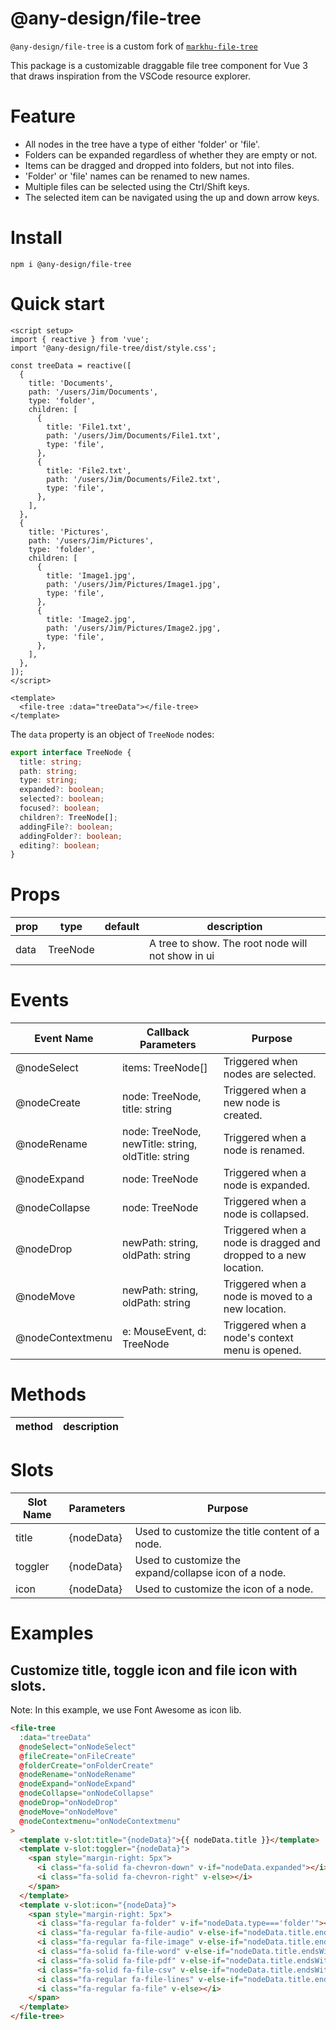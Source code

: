 # @any-design/file-tree

`@any-design/file-tree` is a custom fork of [`markhu-file-tree`](https://github.com/zitiger/markhu-file-tree)

This package is a customizable draggable file tree component for Vue 3 that draws inspiration from the VSCode resource explorer.

# Feature

- All nodes in the tree have a type of either 'folder' or 'file'.
- Folders can be expanded regardless of whether they are empty or not.
- Items can be dragged and dropped into folders, but not into files.
- 'Folder' or 'file' names can be renamed to new names.
- Multiple files can be selected using the Ctrl/Shift keys.
- The selected item can be navigated using the up and down arrow keys.

# Install

`npm i @any-design/file-tree`

# Quick start

```vue
<script setup>
import { reactive } from 'vue';
import '@any-design/file-tree/dist/style.css';

const treeData = reactive([
  {
    title: 'Documents',
    path: '/users/Jim/Documents',
    type: 'folder',
    children: [
      {
        title: 'File1.txt',
        path: '/users/Jim/Documents/File1.txt',
        type: 'file',
      },
      {
        title: 'File2.txt',
        path: '/users/Jim/Documents/File2.txt',
        type: 'file',
      },
    ],
  },
  {
    title: 'Pictures',
    path: '/users/Jim/Pictures',
    type: 'folder',
    children: [
      {
        title: 'Image1.jpg',
        path: '/users/Jim/Pictures/Image1.jpg',
        type: 'file',
      },
      {
        title: 'Image2.jpg',
        path: '/users/Jim/Pictures/Image2.jpg',
        type: 'file',
      },
    ],
  },
]);
</script>

<template>
  <file-tree :data="treeData"></file-tree>
</template>
```

The `data` property is an object of `TreeNode` nodes:

```typescript
export interface TreeNode {
  title: string;
  path: string;
  type: string;
  expanded?: boolean;
  selected?: boolean;
  focused?: boolean;
  children?: TreeNode[];
  addingFile?: boolean;
  addingFolder?: boolean;
  editing?: boolean;
}
```

# Props

| prop | type     | default | description                                       |
| ---- | -------- | ------- | ------------------------------------------------- |
| data | TreeNode |         | A tree to show. The root node will not show in ui |

# Events

| Event Name       | Callback Parameters                                | Purpose                                                         |
| ---------------- | -------------------------------------------------- | --------------------------------------------------------------- |
| @nodeSelect      | items: TreeNode[]                                  | Triggered when nodes are selected.                              |
| @nodeCreate      | node: TreeNode, title: string                      | Triggered when a new node is created.                           |
| @nodeRename      | node: TreeNode, newTitle: string, oldTitle: string | Triggered when a node is renamed.                               |
| @nodeExpand      | node: TreeNode                                     | Triggered when a node is expanded.                              |
| @nodeCollapse    | node: TreeNode                                     | Triggered when a node is collapsed.                             |
| @nodeDrop        | newPath: string, oldPath: string                   | Triggered when a node is dragged and dropped to a new location. |
| @nodeMove        | newPath: string, oldPath: string                   | Triggered when a node is moved to a new location.               |
| @nodeContextmenu | e: MouseEvent, d: TreeNode                         | Triggered when a node's context menu is opened.                 |

# Methods

| method | description |
| ------ | ----------- |

# Slots

| Slot Name | Parameters | Purpose                                               |
| --------- | ---------- | ----------------------------------------------------- |
| title     | {nodeData} | Used to customize the title content of a node.        |
| toggler   | {nodeData} | Used to customize the expand/collapse icon of a node. |
| icon      | {nodeData} | Used to customize the icon of a node.                 |

# Examples

## Customize title, toggle icon and file icon with slots.

Note: In this example, we use Font Awesome as icon lib.

```html
<file-tree
  :data="treeData"
  @nodeSelect="onNodeSelect"
  @fileCreate="onFileCreate"
  @folderCreate="onFolderCreate"
  @nodeRename="onNodeRename"
  @nodeExpand="onNodeExpand"
  @nodeCollapse="onNodeCollapse"
  @nodeDrop="onNodeDrop"
  @nodeMove="onNodeMove"
  @nodeContextmenu="onNodeContextmenu"
>
  <template v-slot:title="{nodeData}">{{ nodeData.title }}</template>
  <template v-slot:toggler="{nodeData}">
    <span style="margin-right: 5px">
      <i class="fa-solid fa-chevron-down" v-if="nodeData.expanded"></i>
      <i class="fa-solid fa-chevron-right" v-else></i>
    </span>
  </template>
  <template v-slot:icon="{nodeData}">
    <span style="margin-right: 5px">
      <i class="fa-regular fa-folder" v-if="nodeData.type==='folder'"></i>
      <i class="fa-regular fa-file-audio" v-else-if="nodeData.title.endsWith('.mp3')"></i>
      <i class="fa-regular fa-file-image" v-else-if="nodeData.title.endsWith('.jpg')"></i>
      <i class="fa-solid fa-file-word" v-else-if="nodeData.title.endsWith('.doc')"></i>
      <i class="fa-solid fa-file-pdf" v-else-if="nodeData.title.endsWith('.pdf')"></i>
      <i class="fa-solid fa-file-csv" v-else-if="nodeData.title.endsWith('.csv')"></i>
      <i class="fa-regular fa-file-lines" v-else-if="nodeData.title.endsWith('.txt')"></i>
      <i class="fa-regular fa-file" v-else></i>
    </span>
  </template>
</file-tree>
```
